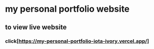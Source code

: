 # my  personal portfolio website 
## to view live website 
### click[https://my-personal-portfolio-iota-ivory.vercel.app/]
